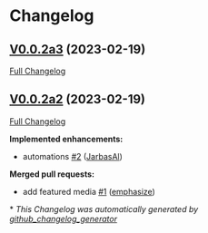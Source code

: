 # Changelog

## [V0.0.2a3](https://github.com/OpenJarbas/tunein/tree/V0.0.2a3) (2023-02-19)

[Full Changelog](https://github.com/OpenJarbas/tunein/compare/V0.0.2a2...V0.0.2a3)

## [V0.0.2a2](https://github.com/OpenJarbas/tunein/tree/V0.0.2a2) (2023-02-19)

[Full Changelog](https://github.com/OpenJarbas/tunein/compare/56c2fbac974d0781513d86ccd08ab7bab1ea2ccf...V0.0.2a2)

**Implemented enhancements:**

- automations [\#2](https://github.com/OpenJarbas/tunein/pull/2) ([JarbasAl](https://github.com/JarbasAl))

**Merged pull requests:**

- add featured media [\#1](https://github.com/OpenJarbas/tunein/pull/1) ([emphasize](https://github.com/emphasize))



\* *This Changelog was automatically generated by [github_changelog_generator](https://github.com/github-changelog-generator/github-changelog-generator)*
